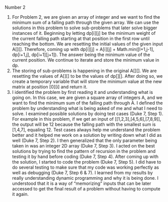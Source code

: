 Number 2
1.	For Problem 2, we are given an array of integer and we want to find the minimum sum of a falling path through the given array. We can use the solutions in this problem to solve sub-problems that later solve bigger instances of it. Beginning by letting dp[i][j] be the minimum weight of the current falling path starting at that position in the first row until reaching the bottom. We are resetting the initial values of the given input A[][]. Therefore, coming up with dp[i][j] = A[i][j] + Math.min([I+1,j-1], dp[i+1,j], dp[i+1][j+1]). The answer being the minimum value of the current position. We continue to iterate and store the minimum value in dp. 
2.	The storing of sub-problems is happening in the original A[][]. We are resetting the values of A[][] to be the values of dp[][]. After doing so, we create a temporary variable that will store the minimum value at the new matrix at position [0][i] and return it.
3.	I identified the problem by first reading it and understanding what is going on. In this case, we are given a square array of integers A, and we want to find the minimum sum of the falling path through A. I defined the problem by understanding what is being asked of me and what I need to solve. I examined possible solutions by doing test cases (Duke 7, Step 1). For example in this problem, if we get an input of [[1,2,3],[4,5,6],[7,8,9]], the output will be 12 because the falling path with the smallest sum is [1,4,7], equaling 12. Test cases always help me understand the problem better and it helped me work on a solution by writing down what I did as well (Duke 7, Step 2). I then generalized that the only parameter being taken in was an integer 2D array (Duke 7, Step 3). I acted on the best solutions by trying to find the pattern of recursion in the problem and testing it by hand before coding (Duke 7, Step 4). After coming up with the solution, I started to code the problem (Duke 7, Step 5). I did have to do several testing to make sure that my code was working perfectly as well as debugging (Duke 7, Step 6 & 7). I learned from my results by really understanding dynamic programming and why it is being done. I understood that it is a way of “memorizing” inputs that can be later accessed to get the final result of a problem without having to compute it again. 
